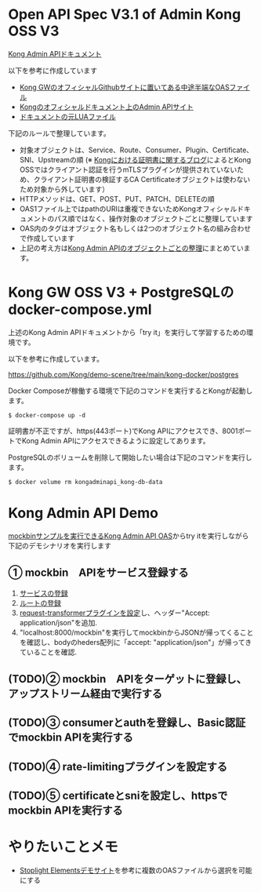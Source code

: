 # Open API Spec V3.1 of Admin Kong OSS V3

[Kong Admin APIドキュメント](https://david3080.github.io/kongadminapi)

以下を参考に作成しています
- [Kong GWのオフィシャルGithubサイトに置いてある中途半端なOASファイル](https://github.com/Kong/kong/blob/master/kong-admin-api.yml)
- [Kongのオフィシャルドキュメント上のAdmin APIサイト](https://docs.konghq.com/gateway/3.0.x/admin-api)
- [ドキュメントの元LUAファイル](https://github.com/Kong/kong/blob/master/autodoc/admin-api/data/admin-api.lua)

下記のルールで整理しています。
- 対象オブジェクトは、Service、Route、Consumer、Plugin、Certificate、SNI、Upstreamの順
(※ [Kongにおける証明書に関するブログ](https://konghq.com/blog/mutual-tls-api-gateway)によるとKong OSSではクライアント認証を行うmTLSプラグインが提供されていないため、クライアント証明書の検証するCA Certificateオブジェクトは使わないため対象から外しています）
- HTTPメソッドは、GET、POST、PUT、PATCH、DELETEの順
- OAS1ファイル上ではpathのURIは重複できないためKongオフィシャルドキュメントのパス順ではなく、操作対象のオブジェクトごとに整理しています
- OAS内のタグはオブジェクト名もしくは2つのオブジェクト名の組み合わせで作成しています
- 上記の考え方は[Kong Admin APIのオブジェクトごとの整理](./APIList.md)にまとめています。

# Kong GW OSS V3 + PostgreSQLのdocker-compose.yml

上述のKong Admin APIドキュメントから「try it」を実行して学習するための環境です。

以下を参考に作成しています。

https://github.com/Kong/demo-scene/tree/main/kong-docker/postgres

Docker Composeが稼働する環境で下記のコマンドを実行するとKongが起動します。

```
$ docker-compose up -d
```

証明書が不正ですが、https(443ポート)でKong APIにアクセスでき、8001ポートでKong Admin APIにアクセスできるように設定してあります。

PostgreSQLのボリュームを削除して開始したい場合は下記のコマンドを実行します。
```
$ docker volume rm kongadminapi_kong-db-data
```

# Kong Admin API Demo
[mockbinサンプルを実行できるKong Admin API OAS](https://david3080.github.io/kongadminapi/mockbin.html)からtry itを実行しながら下記のデモシナリオを実行します

## ① mockbin　APIをサービス登録する
1. [サービスの登録](https://david3080.github.io/kongadminapi/mockbin.html#/operations/1-2_create-service)
2. [ルートの登録](https://david3080.github.io/kongadminapi/mockbin.html#/operations/2-8_create-route-associated-to-a-specific-service)
3. [request-transformerプラグインを設定](https://david3080.github.io/kongadminapi/mockbin.html#/operations/4-8_create-plugin-associated-to-a-specific-service)し、ヘッダー"Accept: application/json"を追加.
4. "localhost:8000/mockbin"を実行してmockbinからJSONが帰ってくることを確認し、bodyのheders配列に「accept: "application/json"」が帰ってきていることを確認.

## (TODO)② mockbin　APIをターゲットに登録し、アップストリーム経由で実行する
## (TODO)③ consumerとauthを登録し、Basic認証でmockbin APIを実行する
## (TODO)④ rate-limitingプラグインを設定する
## (TODO)⑤ certificateとsniを設定し、httpsでmockbin APIを実行する

# やりたいことメモ
- [Stoplight Elementsデモサイト](https://elements-demo.stoplight.io/#/)を参考に複数のOASファイルから選択を可能にする
